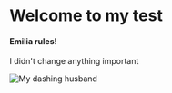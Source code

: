 # Welcome to my test
#### Emilia rules!
I didn't change anything important

![My dashing husband](https://github.com/leenbeanbar/skills-communicate-using-markdown/assets/167498280/4d6b78c8-1468-4dd3-a538-87858c83688c)
